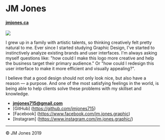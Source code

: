 # JM Jones

#### [ jmjones.ca](https://jmjones.ca/)

![](photo.jpg)

I grew up in a family with artistic talents, so thinking creatively felt pretty natural to me. Ever since I started studying Graphic Design, I've started to instinctively analyze existing brands and user interfaces. I'm always asking myself questions like: "how could I make this logo more creative and help the business target their primary audience." Or "how could I redesign this user interface to make it more efficient and visually appealing?".

I believe that a good design should not only look nice, but also have a reason — a purpose. And one of the most satisfying feelings in the world, is being able to help clients solve these problems with my skillset and knowledge.

- **[jmjones715@gmail.com](mailto:jmjones715@gmail.com)**
- [GitHub] (https://github.com/jmjones715)
- [Facebook] (https://www.facebook.com/jm.jones.graphic)
- [Instagram] (https://www.instagram.com/jm.jones.graphic/)

---

© JM Jones 2019
